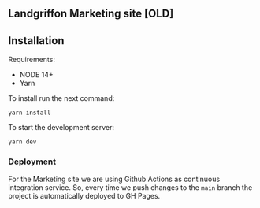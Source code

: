 ## Landgriffon Marketing site [OLD]

## Installation

Requirements:

* NODE 14+
* Yarn

To install run the next command:

```
yarn install
```

To start the development server:

```
yarn dev
```

### Deployment

For the Marketing site we are using Github Actions as continuous integration service. So, every time we push changes to the `main` branch the project is automatically deployed to GH Pages.

